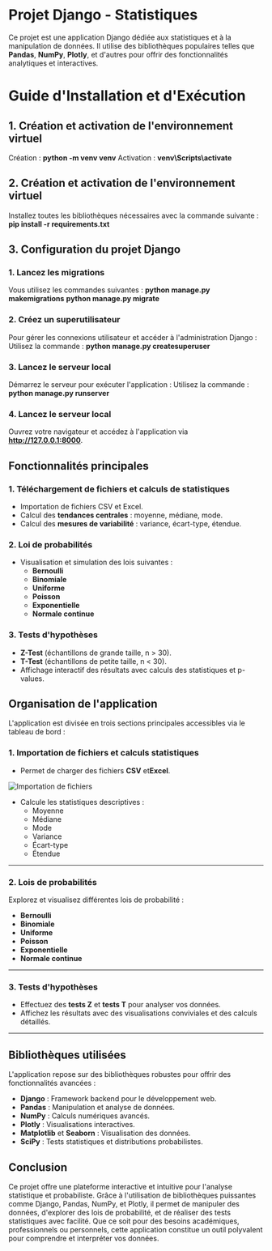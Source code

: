 # Projet Django - Statistiques

Ce projet est une application Django dédiée aux statistiques et à la manipulation de données. Il utilise des bibliothèques populaires telles que **Pandas**, **NumPy**, **Plotly**, et d'autres pour offrir des fonctionnalités analytiques et interactives.


# Guide d'Installation et d'Exécution

## 1. Création et activation de l'environnement virtuel
Création : **python -m venv venv**
Activation : **venv\Scripts\activate**

## 2. Création et activation de l'environnement virtuel
Installez toutes les bibliothèques nécessaires avec la commande suivante :
**pip install -r requirements.txt**

## 3. Configuration du projet Django
### 1.  Lancez les migrations
Vous utilisez les commandes suivantes :
**python manage.py makemigrations**
**python manage.py migrate**

### 2.  Créez un superutilisateur
Pour gérer les connexions utilisateur et accéder à l'administration Django :
Utilisez la commande : **python manage.py createsuperuser**

### 3. Lancez le serveur local
Démarrez le serveur pour exécuter l'application :
Utilisez la commande : **python manage.py runserver**

### 4. Lancez le serveur local
Ouvrez votre navigateur et accédez à l'application via **http://127.0.0.1:8000**.


## Fonctionnalités principales

### 1. **Téléchargement de fichiers et calculs de statistiques**
- Importation de fichiers CSV et Excel.
- Calcul des **tendances centrales** : moyenne, médiane, mode.
- Calcul des **mesures de variabilité** : variance, écart-type, étendue.

### 2. **Loi de probabilités**
- Visualisation et simulation des lois suivantes :
  - **Bernoulli**
  - **Binomiale**
  - **Uniforme**
  - **Poisson**
  - **Exponentielle**
  - **Normale continue**

### 3. **Tests d'hypothèses**
- **Z-Test** (échantillons de grande taille, n > 30).
- **T-Test** (échantillons de petite taille, n < 30).
- Affichage interactif des résultats avec calculs des statistiques et p-values.


## Organisation de l'application

L'application est divisée en trois sections principales accessibles via le tableau de bord :

### 1. **Importation de fichiers et calculs statistiques**
- Permet de charger des fichiers **CSV** et**Excel**.

![Importation de fichiers](pictures/upload.png) 

- Calcule les statistiques descriptives :
  - Moyenne
  - Médiane
  - Mode
  - Variance
  - Écart-type
  - Étendue

---

### 2. **Lois de probabilités**
Explorez et visualisez différentes lois de probabilité :
- **Bernoulli**
- **Binomiale**
- **Uniforme**
- **Poisson**
- **Exponentielle**
- **Normale continue**

---

### 3. **Tests d'hypothèses**
- Effectuez des **tests Z** et **tests T** pour analyser vos données.
- Affichez les résultats avec des visualisations conviviales et des calculs détaillés.

---

## Bibliothèques utilisées

L'application repose sur des bibliothèques robustes pour offrir des fonctionnalités avancées :

- **Django** : Framework backend pour le développement web.
- **Pandas** : Manipulation et analyse de données.
- **NumPy** : Calculs numériques avancés.
- **Plotly** : Visualisations interactives.
- **Matplotlib** et **Seaborn** : Visualisation des données.
- **SciPy** : Tests statistiques et distributions probabilistes.


## Conclusion

Ce projet offre une plateforme interactive et intuitive pour l'analyse statistique et probabiliste. Grâce à l'utilisation de bibliothèques puissantes comme Django, Pandas, NumPy, et Plotly, il permet de manipuler des données, d'explorer des lois de probabilité, et de réaliser des tests statistiques avec facilité. Que ce soit pour des besoins académiques, professionnels ou personnels, cette application constitue un outil polyvalent pour comprendre et interpréter vos données. 
